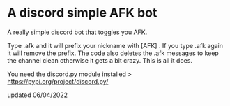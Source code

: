 # A discord simple AFK bot
A really simple discord bot that toggles you AFK.

Type .afk and it will prefix your nickname with [AFK] . If you type .afk again it will remove the prefix. The code also deletes the .afk messages to keep the channel clean otherwise it gets a bit crazy. This is all it does. 

You need the discord.py module installed > https://pypi.org/project/discord.py/

updated 06/04/2022
